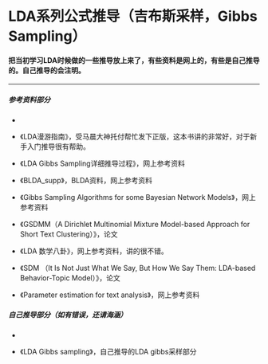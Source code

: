 # LDA系列公式推导（吉布斯采样，Gibbs Sampling）

#### 把当初学习LDA时候做的一些推导放上来了，有些资料是网上的，有些是自己推导的。自己推导的会注明。
---

##### 参考资料部分
-

- 《LDA漫游指南》，受马晨大神托付帮忙发下正版，这本书讲的非常好，对于新手入门推导很有帮助。

- 《LDA Gibbs Sampling详细推导过程》，网上参考资料

- 《BLDA_supp》，BLDA资料，网上参考资料

- 《Gibbs Sampling Algorithms for some Bayesian Network Models》，网上参考资料

- 《GSDMM（A Dirichlet Multinomial Mixture Model-based Approach for Short Text Clustering）》，论文

- 《LDA 数学八卦》，网上参考资料，讲的很不错。

- 《SDM （It Is Not Just What We Say, But How We Say Them: LDA-based Behavior-Topic Model）》，论文

- 《Parameter estimation for text analysis》，网上参考资料

##### 自己推导部分（如有错误，还请海涵）
-

- 《LDA Gibbs sampling》，自己推导的LDA gibbs采样部分

